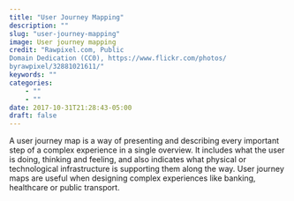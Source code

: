 ```yaml
---
title: "User Journey Mapping"
description: ""
slug: "user-journey-mapping"
image: User journey mapping
credit: "Rawpixel.com, PublicDomain Dedication (CC0), https://www.flickr.com/photos/byrawpixel/32881021611/"
keywords: ""
categories:
    - ""
    - ""
date: 2017-10-31T21:28:43-05:00
draft: false
---
```


A user journey map is a way of presenting and describing every important step of a complex experience in a single overview. It includes what the user is doing, thinking and feeling, and also indicates what physical or technological infrastructure is supporting them along the way. User journey maps are useful when designing complex experiences like banking, healthcare or public transport.

